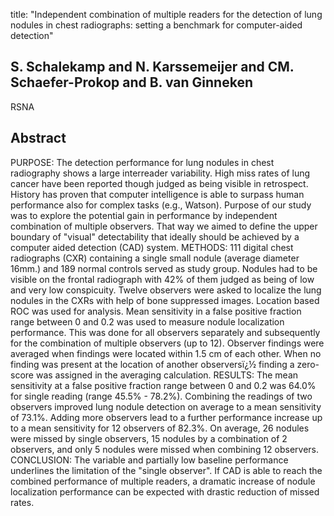 title: "Independent combination of multiple readers for the detection of lung nodules in chest radiographs: setting a benchmark for computer-aided detection"

## S. Schalekamp and N. Karssemeijer and CM. Schaefer-Prokop and B. van Ginneken
RSNA


## Abstract
PURPOSE: The detection performance for lung nodules in chest radiography shows a large interreader variability. High miss rates of lung cancer have been reported though judged as being visible in retrospect. History has proven that computer intelligence is able to surpass human performance also for complex tasks (e.g., Watson). Purpose of our study was to explore the potential gain in performance by independent combination of multiple observers. That way we aimed to define the upper boundary of "visual" detectability that ideally should be achieved by a computer aided detection (CAD) system. METHODS: 111 digital chest radiographs (CXR) containing a single small nodule (average diameter 16mm.) and 189 normal controls served as study group. Nodules had to be visible on the frontal radiograph with 42% of them judged as being of low and very low conspicuity. Twelve observers were asked to localize the lung nodules in the CXRs with help of bone suppressed images. Location based ROC was used for analysis. Mean sensitivity in a false positive fraction range between 0 and 0.2 was used to measure nodule localization performance. This was done for all observers separately and subsequently for the combination of multiple observers (up to 12). Observer findings were averaged when findings were located within 1.5 cm of each other. When no finding was present at the location of another observersï¿½ finding a zero-score was assigned in the averaging calculation. RESULTS: The mean sensitivity at a false positive fraction range between 0 and 0.2 was 64.0% for single reading (range 45.5% - 78.2%). Combining the readings of two observers improved lung nodule detection on average to a mean sensitivity of 73.1%. Adding more observers lead to a further performance increase up to a mean sensitivity for 12 observers of 82.3%. On average, 26 nodules were missed by single observers, 15 nodules by a combination of 2 observers, and only 5 nodules were missed when combining 12 observers. CONCLUSION: The variable and partially low baseline performance underlines the limitation of the "single observer". If CAD is able to reach the combined performance of multiple readers, a dramatic increase of nodule localization performance can be expected with drastic reduction of missed rates.

